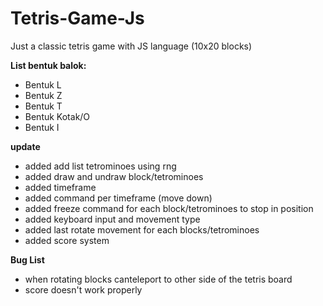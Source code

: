# Tetris-Game-Js
Just a classic tetris game with JS language (10x20 blocks)

**List bentuk balok:**
- Bentuk L
- Bentuk Z
- Bentuk T
- Bentuk Kotak/O
- Bentuk I

**update**
- added add list tetrominoes using rng
- added draw and undraw block/tetrominoes
- added timeframe
- added command per timeframe (move down)
- added freeze command for each block/tetrominoes to stop in position
- added keyboard input and movement type
- added last rotate movement for each blocks/tetrominoes
- added score system

**Bug List**
- when rotating blocks canteleport to other side of the tetris board
- score doesn't work properly
